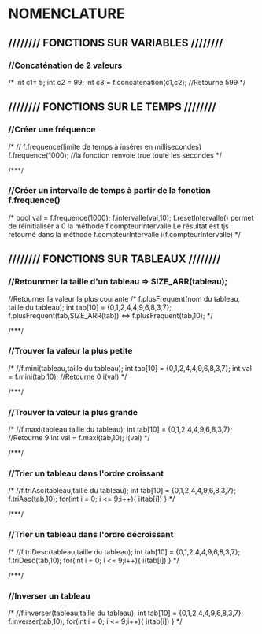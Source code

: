   <H1>NOMENCLATURE </H1>
  
  <H2>//////// FONCTIONS SUR VARIABLES ////////</H2>
  
  <H3>//Concaténation de 2 valeurs</H3>
  /*
  int c1= 5;
  int c2 = 99; 
  int c3 = f.concatenation(c1,c2); //Retourne 599
  */

  <H2>//////// FONCTIONS SUR LE TEMPS ////////</H2>

  <H3>//Créer une fréquence</H3>
  /*
  // f.frequence(limite de temps à insérer en millisecondes)
  f.frequence(1000); //la fonction renvoie true toute les secondes
  */

  /***/

  <H3>//Créer un intervalle de temps à partir de la fonction f.frequence()</H3>
  /*
  bool val  = f.frequence(1000);
  f.intervalle(val,10);
  f.resetIntervalle() permet de réinitialiser à 0 la méthode f.compteurIntervalle 
  Le résultat est tjs retourné dans la méthode f.compteurIntervalle 
  i(f.compteurIntervalle) 
  */

  <H2>//////// FONCTIONS SUR TABLEAUX ////////</H2>

  <H3>//Retounrner la taille d'un tableau => SIZE_ARR(tableau);</H3>
  
  //Retourner la valeur la plus courante
  /*
  f.plusFrequent(nom du tableau, taille du tableau);
  int tab[10] = {0,1,2,4,4,9,6,8,3,7};
  f.plusFrequent(tab,SIZE_ARR(tab)) <=> f.plusFrequent(tab,10);
  */

  /***/

  <H3>//Trouver la valeur la plus petite</H3>
  /*
  //f.mini(tableau,taille du tableau);
  int tab[10] = {0,1,2,4,4,9,6,8,3,7};
  int val = f.mini(tab,10); //Retourne 0
  i(val)
  */

  /***/

  <H3>//Trouver la valeur la plus grande</H3>
  /*
  //f.maxi(tableau,taille du tableau);
  int tab[10] = {0,1,2,4,4,9,6,8,3,7}; //Retourne 9
  int val = f.maxi(tab,10);
  i(val)  
  */

  /***/

  <H3>//Trier un tableau dans l'ordre croissant</H3>
  /*
  //f.triAsc(tableau,taille du tableau);
  int tab[10] = {0,1,2,4,4,9,6,8,3,7};
  f.triAsc(tab,10);
  for(int i = 0; i <= 9;i++){
    i(tab[i])    
  }  
  */

  /***/

  <H3>//Trier un tableau dans l'ordre décroissant</H3>
  /*
  //f.triDesc(tableau,taille du tableau);
  int tab[10] = {0,1,2,4,4,9,6,8,3,7};
  f.triDesc(tab,10);
  for(int i = 0; i <= 9;i++){
    i(tab[i])    
  }  
  */  

  /***/

  <H3>//Inverser un tableau</H3>
  /*
  //f.inverser(tableau,taille du tableau);
  int tab[10] = {0,1,2,4,4,9,6,8,3,7};
  f.inverser(tab,10);
  for(int i = 0; i <= 9;i++){
    i(tab[i])    
  }  
  */ 
